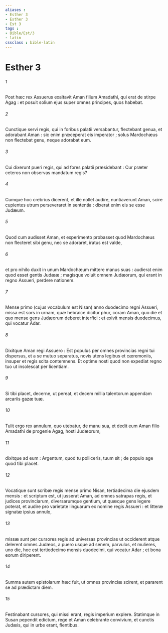 ```yaml
---
aliases : 
- Esther 3
- Esther 3
- Est 3
tags : 
- Bible/Est/3
- latin
cssclass : bible-latin
---
```


# Esther 3

###### 1
Post hæc rex Assuerus exaltavit Aman filium Amadathi, qui erat de stirpe Agag : et posuit solium ejus super omnes principes, quos habebat.
###### 2
Cunctique servi regis, qui in foribus palatii versabantur, flectebant genua, et adorabant Aman : sic enim præceperat eis imperator ; solus Mardochæus non flectebat genu, neque adorabat eum.
###### 3
Cui dixerunt pueri regis, qui ad fores palatii præsidebant : Cur præter ceteros non observas mandatum regis?
###### 4
Cumque hoc crebrius dicerent, et ille nollet audire, nuntiaverunt Aman, scire cupientes utrum perseveraret in sententia : dixerat enim eis se esse Judæum.
###### 5
Quod cum audisset Aman, et experimento probasset quod Mardochæus non flecteret sibi genu, nec se adoraret, iratus est valde,
###### 6
et pro nihilo duxit in unum Mardochæum mittere manus suas : audierat enim quod esset gentis Judææ ; magisque voluit omnem Judæorum, qui erant in regno Assueri, perdere nationem.
###### 7
Mense primo (cujus vocabulum est Nisan) anno duodecimo regni Assueri, missa est sors in urnam, quæ hebraice dicitur phur, coram Aman, quo die et quo mense gens Judæorum deberet interfici : et exivit mensis duodecimus, qui vocatur Adar.
###### 8
Dixitque Aman regi Assuero : Est populus per omnes provincias regni tui dispersus, et a se mutuo separatus, novis utens legibus et cæremoniis, insuper et regis scita contemnens. Et optime nosti quod non expediat regno tuo ut insolescat per licentiam.
###### 9
Si tibi placet, decerne, ut pereat, et decem millia talentorum appendam arcariis gazæ tuæ.
###### 10
Tulit ergo rex annulum, quo utebatur, de manu sua, et dedit eum Aman filio Amadathi de progenie Agag, hosti Judæorum,
###### 11
dixitque ad eum : Argentum, quod tu polliceris, tuum sit ; de populo age quod tibi placet.
###### 12
Vocatique sunt scribæ regis mense primo Nisan, tertiadecima die ejusdem mensis : et scriptum est, ut jusserat Aman, ad omnes satrapas regis, et judices provinciarum, diversarumque gentium, ut quæque gens legere poterat, et audire pro varietate linguarum ex nomine regis Assueri : et litteræ signatæ ipsius annulo,
###### 13
missæ sunt per cursores regis ad universas provincias ut occiderent atque delerent omnes Judæos, a puero usque ad senem, parvulos, et mulieres, uno die, hoc est tertiodecimo mensis duodecimi, qui vocatur Adar ; et bona eorum diriperent.
###### 14
Summa autem epistolarum hæc fuit, ut omnes provinciæ scirent, et pararent se ad prædictam diem.
###### 15
Festinabant cursores, qui missi erant, regis imperium explere. Statimque in Susan pependit edictum, rege et Aman celebrante convivium, et cunctis Judæis, qui in urbe erant, flentibus.
